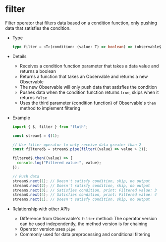 # filter

Filter operator that filters data based on a condition function, only pushing data that satisfies the condition.

- Type

  ```typescript
  type filter = <T>(condition: (value: T) => boolean) => (observable$: Observable<T>) => Observable<T>;
  ```

- Details

  - Receives a condition function parameter that takes a data value and returns a boolean
  - Returns a function that takes an Observable and returns a new Observable
  - The new Observable will only push data that satisfies the condition
  - Pushes data when the condition function returns `true`, skips when it returns `false`
  - Uses the third parameter (condition function) of Observable's `then` method to implement filtering

- Example

  ```typescript
  import { $, filter } from "fluth";

  const stream$ = $(1);

  // Use filter operator to only receive data greater than 2
  const filtered$ = stream$.pipe(filter((value) => value > 2));

  filtered$.then((value) => {
    console.log("Filtered value:", value);
  });

  // Push data
  stream$.next(1); // Doesn't satisfy condition, skip, no output
  stream$.next(2); // Doesn't satisfy condition, skip, no output
  stream$.next(3); // Satisfies condition, print: Filtered value: 3
  stream$.next(4); // Satisfies condition, print: Filtered value: 4
  stream$.next(1); // Doesn't satisfy condition, skip, no output
  ```

- Relationship with other APIs

  - Difference from Observable's `filter` method: The operator version can be used independently, the method version is for chaining
  - Operator version uses `pipe`
  - Commonly used for data preprocessing and conditional filtering
